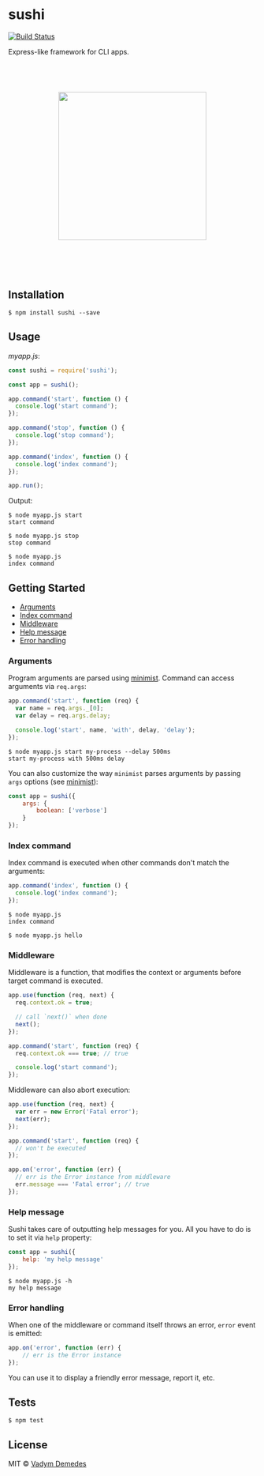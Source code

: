 # sushi

[![Build Status](https://travis-ci.org/vdemedes/sushi.svg?branch=master)](https://travis-ci.org/vdemedes/sushi)

Express-like framework for CLI apps.

<h1 align="center">
	<br>
	<img width="300" src="media/header.png">
	<br>
	<br>
	<br>
</h1>


## Installation

```
$ npm install sushi --save
```


## Usage

*myapp.js*:

```js
const sushi = require('sushi');

const app = sushi();

app.command('start', function () {
  console.log('start command');
});

app.command('stop', function () {
  console.log('stop command');
});

app.command('index', function () {
  console.log('index command');
});

app.run();
```

Output:

```
$ node myapp.js start
start command

$ node myapp.js stop
stop command

$ node myapp.js
index command
```


## Getting Started

- [Arguments](#arguments)
- [Index command](#index-command)
- [Middleware](#middleware)
- [Help message](#help-message)
- [Error handling](#error-handling)

### Arguments

Program arguments are parsed using [minimist](https://npmjs.org/package/minimist).
Command can access arguments via `req.args`:

```js
app.command('start', function (req) {
  var name = req.args._[0];
  var delay = req.args.delay;

  console.log('start', name, 'with', delay, 'delay');
});
```

```
$ node myapp.js start my-process --delay 500ms
start my-process with 500ms delay
```

You can also customize the way `minimist` parses arguments by passing `args` options (see [minimist](https://www.npmjs.com/package/minimist#var-argv-parseargs-args-opts)):

```js
const app = sushi({
	args: {
		boolean: ['verbose']
	}
});
```

### Index command

Index command is executed when other commands don't match the arguments:

```js
app.command('index', function () {
  console.log('index command');
});
```

```
$ node myapp.js
index command

$ node myapp.js hello
```

### Middleware

Middleware is a function, that modifies the context or arguments before target command is executed.

```js
app.use(function (req, next) {
  req.context.ok = true;

  // call `next()` when done
  next();
});

app.command('start', function (req) {
  req.context.ok === true; // true

  console.log('start command');
});
```

Middleware can also abort execution:

```js
app.use(function (req, next) {
  var err = new Error('Fatal error');
  next(err);
});

app.command('start', function (req) {
  // won't be executed
});

app.on('error', function (err) {
  // err is the Error instance from middleware
  err.message === 'Fatal error'; // true
});
```

### Help message

Sushi takes care of outputting help messages for you.
All you have to do is to set it via `help` property:

```js
const app = sushi({
	help: 'my help message'
});
```

```
$ node myapp.js -h
my help message
```

### Error handling

When one of the middleware or command itself throws an error,
`error` event is emitted:

```js
app.on('error', function (err) {
	// err is the Error instance
});
```

You can use it to display a friendly error message, report it, etc.


## Tests

```
$ npm test
```


## License

MIT © [Vadym Demedes](http://vadimdemedes.com)
